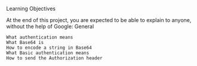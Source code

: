 Learning Objectives

At the end of this project, you are expected to be able to explain to anyone, without the help of Google:
General

    What authentication means
    What Base64 is
    How to encode a string in Base64
    What Basic authentication means
    How to send the Authorization header
